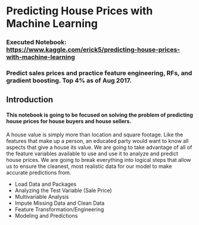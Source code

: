 # Predicting House Prices with Machine Learning
### Executed Notebook: https://www.kaggle.com/erick5/predicting-house-prices-with-machine-learning
### Predict sales prices and practice feature engineering, RFs, and gradient boosting. Top 4% as of Aug 2017.

## Introduction

#### This notebook is going to be focused on solving the problem of predicting house prices for house buyers and house sellers.
A house value is simply more than location and square footage. Like the features that make up a person, an educated party would want to know all aspects that give a house its value.
We are going to take advantage of all of the feature variables available to use and use it to analyze and predict house prices.
We are going to break everything into logical steps that allow us to ensure the cleanest, most realistic data for our model to make accurate predictions from.

* Load Data and Packages
* Analyzing the Test Variable (Sale Price)
* Multivariable Analysis
* Impute Missing Data and Clean Data
* Feature Transformation/Engineering
* Modeling and Predictions
